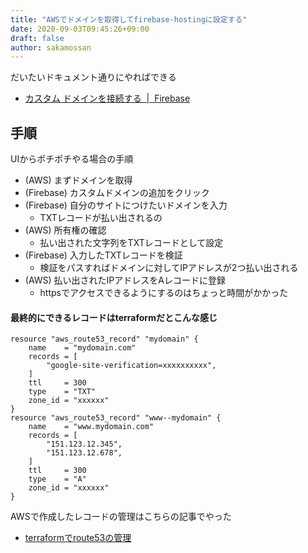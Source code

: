 ```yaml
---
title: "AWSでドメインを取得してfirebase-hostingに設定する"
date: 2020-09-03T09:45:26+09:00
draft: false
author: sakamossan
---
```


だいたいドキュメント通りにやればできる

- [カスタム ドメインを接続する  |  Firebase](https://firebase.google.com/docs/hosting/custom-domain?hl=ja)


## 手順

UIからポチポチやる場合の手順

- (AWS) まずドメインを取得
- (Firebase) カスタムドメインの追加をクリック
- (Firebase) 自分のサイトにつけたいドメインを入力
    - TXTレコードが払い出されるの
- (AWS) 所有権の確認
    - 払い出された文字列をTXTレコードとして設定
- (Firebase) 入力したTXTレコードを検証
    - 検証をパスすればドメインに対してIPアドレスが2つ払い出される
- (AWS) 払い出されたIPアドレスをAレコードに登録
    - httpsでアクセスできるようにするのはちょっと時間がかかった


#### 最終的にできるレコードはterraformだとこんな感じ

```
resource "aws_route53_record" "mydomain" {
    name    = "mydomain.com"
    records = [
        "google-site-verification=xxxxxxxxxx",
    ]
    ttl     = 300
    type    = "TXT"
    zone_id = "xxxxxx"
}
resource "aws_route53_record" "www--mydomain" {
    name    = "www.mydomain.com"
    records = [
        "151.123.12.345",
        "151.123.12.678",
    ]
    ttl     = 300
    type    = "A"
    zone_id = "xxxxxx"
}
```

AWSで作成したレコードの管理はこちらの記事でやった

- [terraformでroute53の管理](https://blog.n-t.jp/terraform-route53/)

